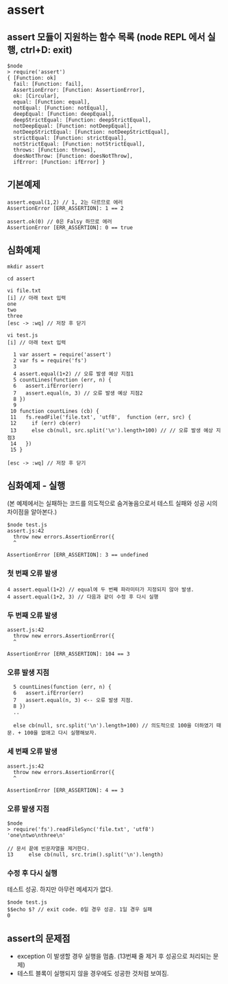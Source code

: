 # assert

## assert 모듈이 지원하는 함수 목록 (node REPL 에서 실행, ctrl+D: exit)
```
$node
> require('assert')
{ [Function: ok]
  fail: [Function: fail],
  AssertionError: [Function: AssertionError],
  ok: [Circular],
  equal: [Function: equal],
  notEqual: [Function: notEqual],
  deepEqual: [Function: deepEqual],
  deepStrictEqual: [Function: deepStrictEqual],
  notDeepEqual: [Function: notDeepEqual],
  notDeepStrictEqual: [Function: notDeepStrictEqual],
  strictEqual: [Function: strictEqual],
  notStrictEqual: [Function: notStrictEqual],
  throws: [Function: throws],
  doesNotThrow: [Function: doesNotThrow],
  ifError: [Function: ifError] }
```
## 기본예제
```
assert.equal(1,2) // 1, 2는 다르므로 에러
AssertionError [ERR_ASSERTION]: 1 == 2

assert.ok(0) // 0은 Falsy 하므로 에러
AssertionError [ERR_ASSERTION]: 0 == true
```

## 심화예제
```
mkdir assert

cd assert

vi file.txt
[i] // 아래 text 입력
one
two
three
[esc -> :wq] // 저장 후 닫기

vi test.js
[i] // 아래 text 입력

  1 var assert = require('assert')
  2 var fs = require('fs')
  3
  4 assert.equal(1+2) // 오류 발생 예상 지점1
  5 countLines(function (err, n) {
  6   assert.ifError(err)
  7   assert.equal(n, 3) // 오류 발생 예상 지점2
  8 })
  9
 10 function countLines (cb) {
 11   fs.readFile('file.txt', 'utf8',  function (err, src) {
 12     if (err) cb(err)
 13     else cb(null, src.split('\n').length+100) // // 오류 발생 예상 지점3
 14   })
 15 }

[esc -> :wq] // 저장 후 닫기
```

## 심화예제 - 실행
(본 예제에서는 실패하는 코드를 의도적으로 숨겨놓음으로서 테스트 실패와 성공 시의 차이점을 알아본다.)
```
$node test.js
assert.js:42
  throw new errors.AssertionError({
  ^

AssertionError [ERR_ASSERTION]: 3 == undefined
```

### 첫 번째 오류 발생

```
4 assert.equal(1+2) // equal에 두 번째 파라미터가 지정되지 않아 발생.
4 assert.equal(1+2, 3) // 다음과 같이 수정 후 다시 실행
```

### 두 번째 오류 발생
```
assert.js:42
  throw new errors.AssertionError({
  ^

AssertionError [ERR_ASSERTION]: 104 == 3
```

### 오류 발생 지점
```
  5 countLines(function (err, n) {
  6   assert.ifError(err)
  7   assert.equal(n, 3) <-- 오류 발생 지점.
  8 })
  ..

  else cb(null, src.split('\n').length+100) // 의도적으로 100을 더하였기 때문. + 100을 없애고 다시 실행해보자.
```

### 세 번째 오류 발생
```
assert.js:42
  throw new errors.AssertionError({
  ^

AssertionError [ERR_ASSERTION]: 4 == 3
```

### 오류 발생 지점
```
$node
> require('fs').readFileSync('file.txt', 'utf8')
'one\ntwo\nthree\n'

// 문서 끝에 빈문자열을 제거한다.
13     else cb(null, src.trim().split('\n').length)
```

### 수정 후 다시 실행
테스트 성공. 하지만 아무런 메세지가 없다.

```
$node test.js
$$echo $? // exit code. 0일 경우 성공. 1일 경우 실패
0
```

## assert의 문제점
- exception 이 발생할 경우 실행을 멈춤. (13번째 줄 제거 후 성공으로 처리되는 문제)
- 테스트 블록이 실행되지 않을 경우에도 성공한 것처럼 보여짐.





